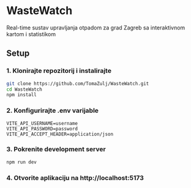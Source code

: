 # WasteWatch

Real-time sustav upravljanja otpadom za grad Zagreb sa interaktivnom kartom i statistikom


## Setup

### 1. Klonirajte repozitorij i instalirajte 
```bash
git clone https://github.com/TomaZulj/WasteWatch.git
cd WasteWatch
npm install
```

### 2. Konfigurirajte .env varijable
```env
VITE_API_USERNAME=username
VITE_API_PASSWORD=password
VITE_API_ACCEPT_HEADER=application/json
```

### 3. Pokrenite development server
```bash
npm run dev
```

### 4. Otvorite aplikaciju na http://localhost:5173




